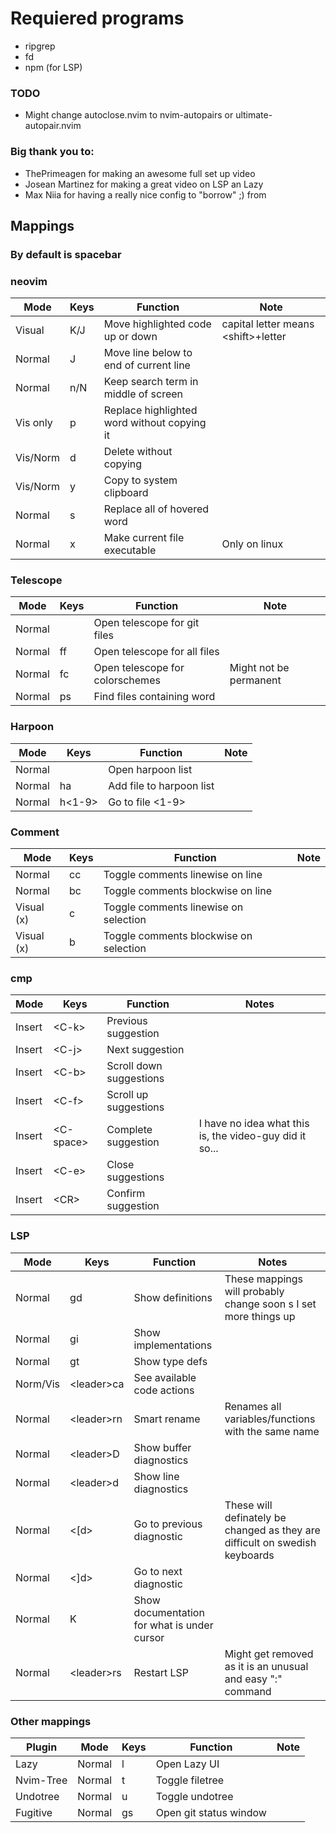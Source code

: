 # Requiered programs

- ripgrep
- fd
- npm (for LSP)

### TODO
- Might change autoclose.nvim to nvim-autopairs or ultimate-autopair.nvim

### Big thank you to:
- ThePrimeagen for making an awesome full set up video
- Josean Martinez for making a great video on LSP an Lazy
- Max Niia for having a really nice config to "borrow" ;) from

## Mappings
### By default <leader> is spacebar

### neovim
| Mode   | Keys | Function | Note |
| ----   | ---- | -------- | ---- |
| Visual | K/J  | Move highlighted code up or down | capital letter means \<shift>+letter |
| Normal |  J   | Move line below to end of current line | |
| Normal | n/N  | Keep search term in middle of screen | |
| Vis only | <leader>p | Replace highlighted word without copying it | |
| Vis/Norm | <leader>d | Delete without copying | |
| Vis/Norm | <leader>y | Copy to system clipboard | |
| Normal | <leader>s | Replace all of hovered word | |
| Normal | <leader>x | Make current file executable | Only on linux |

### Telescope
|  Mode  |    Keys    | Function | Note |
|  ----  |    ----    | -------- | ---- |
| Normal |    <C-p>   | Open telescope for git files | |
| Normal | <leader>ff | Open telescope for all files | |
| Normal | <leader>fc | Open telescope for colorschemes | Might not be permanent |
| Normal | <leader>ps | Find files containing word | |

### Harpoon
|  Mode  |    Keys    | Function | Note |
|  ----  |    ----    | -------- | ---- |
| Normal |   <C-e>    | Open harpoon list | |
| Normal | <leader>ha | Add file to harpoon list | |
| Normal | <leader>h<1-9> | Go to file <1-9> | |

### Comment
|  Mode  |    Keys    | Function | Note |
|  ---   |    ----    | -------- | ---- |
| Normal | <leader>cc | Toggle comments linewise on line | |
| Normal | <leader>bc | Toggle comments blockwise on line | |
| Visual (x) | <leader>c | Toggle comments linewise on selection | |
| Visual (x) | <leader>b | Toggle comments blockwise on selection | |

### cmp
|  Mode  |  Keys  | Function | Notes |
|  ----  |  ----  | -------- | ----- |
| Insert | \<C-k> | Previous suggestion | |
| Insert | \<C-j> | Next suggestion | |
| Insert | \<C-b> | Scroll down suggestions | |
| Insert | \<C-f> | Scroll up suggestions | |
| Insert | \<C-space> | Complete suggestion | I have no idea what this is, the video-guy did it so... |
| Insert | \<C-e> | Close suggestions | |
| Insert | \<CR> | Confirm suggestion | |

### LSP
|  Mode  | Keys | Function | Notes |
|  ----  | ---- | -------- | ----- |
| Normal |  gd  | Show definitions | These mappings will probably change soon s I set more things up |
| Normal |  gi  | Show implementations | |
| Normal |  gt  | Show type defs | |
| Norm/Vis | \<leader>ca | See available code actions | |
| Normal | \<leader>rn | Smart rename | Renames all variables/functions with the same name |
| Normal | \<leader>D | Show buffer diagnostics | |
| Normal | \<leader>d | Show line diagnostics | |
| Normal | \<[d> | Go to previous diagnostic | These will definately be changed as they are difficult on swedish keyboards |
| Normal | \<]d> | Go to next diagnostic | |
| Normal | K | Show documentation for what is under cursor | |
| Normal | \<leader>rs | Restart LSP | Might get removed as it is an unusual and easy ":" command |


### Other mappings
| Plugin |  Mode  |    Keys    | Function | Note |
| ------ |  ----  |    ----    | -------- | ---- |
|  Lazy  | Normal | <leader>l  | Open Lazy UI |  |
| Nvim-Tree | Normal | <leader>t | Toggle filetree | |
| Undotree | Normal | <leader>u | Toggle undotree | |
| Fugitive | Normal | <leader>gs | Open git status window | |
